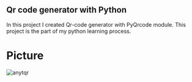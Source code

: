 ## Qr code generator with Python

In this project I created Qr-code generator with PyQrcode module. This project is the part of my python learning process.

# Picture
![anytqr](https://user-images.githubusercontent.com/91020901/139383239-625ab120-3f36-4de4-8524-169dd05dde42.png)
